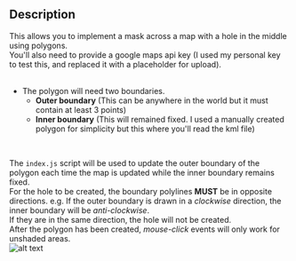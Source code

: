 ## Description
This allows you to implement a mask across a map with a hole in the middle using polygons. <br>
You'll also need to provide a google maps api key (I used my personal key to test this, and replaced it with a placeholder for upload). <br><br>
- The polygon will need two boundaries. 
    - **Outer boundary** (This can be anywhere in the world but it must contain at least 3 points)
    - **Inner boundary** (This will remained fixed. I used a manually created polygon for simplicity but this where you'll read the kml file)
<br>

The `index.js` script will be used to update the outer boundary of the polygon each time the map is updated while the inner boundary remains fixed. <br>
For the hole to be created, the boundary polylines **MUST** be in opposite directions. e.g. If the outer boundary is drawn in a *clockwise* direction, the inner boundary will be *anti-clockwise*. <br>
If they are in the same direction, the hole will not be created. <br>
After the polygon has been created, *mouse-click* events will only work for unshaded areas.<br>
![alt text](https://i.stack.imgur.com/4WM4I.jpg)
